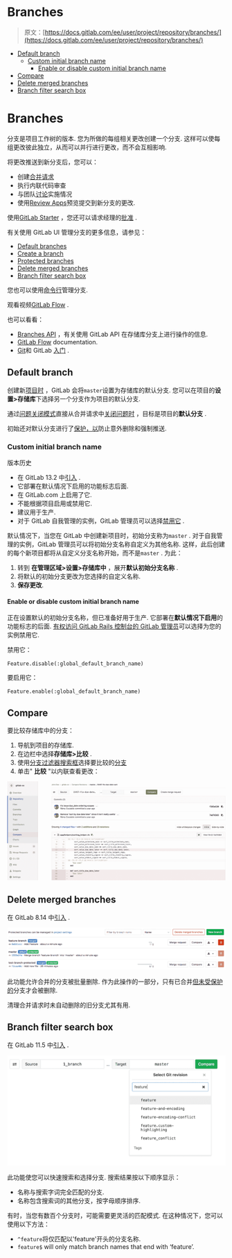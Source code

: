 # Branches

> 原文：[https://docs.gitlab.com/ee/user/project/repository/branches/](https://docs.gitlab.com/ee/user/project/repository/branches/)

*   [Default branch](#default-branch)
    *   [Custom initial branch name](#custom-initial-branch-name-core-only)
        *   [Enable or disable custom initial branch name](#enable-or-disable-custom-initial-branch-name-core-only)
*   [Compare](#compare)
*   [Delete merged branches](#delete-merged-branches)
*   [Branch filter search box](#branch-filter-search-box)

# Branches[](#branches "Permalink")

分支是项目工作树的版本. 您为所做的每组相关更改创建一个分支. 这样可以使每组更改彼此独立，从而可以并行进行更改，而不会互相影响.

将更改推送到新分支后，您可以：

*   创建[合并请求](../../merge_requests/index.html)
*   执行内联代码审查
*   与团队[讨论](../../../discussions/index.html)实施情况
*   使用[Review Apps](../../../../ci/review_apps/index.html)预览提交到新分支的更改.

使用[GitLab Starter](https://about.gitlab.com/pricing/) ，您还可以请求经理的[批准](../../merge_requests/merge_request_approvals.html) .

有关使用 GitLab UI 管理分支的更多信息，请参见：

*   [Default branches](#default-branch)
*   [Create a branch](../web_editor.html#create-a-new-branch)
*   [Protected branches](../../protected_branches.html#protected-branches)
*   [Delete merged branches](#delete-merged-branches)
*   [Branch filter search box](#branch-filter-search-box)

您也可以使用[命令行](../../../../gitlab-basics/start-using-git.html#create-a-branch)管理分支.

观看视频[GitLab Flow](https://www.youtube.com/watch?v=InKNIvky2KE) .

也可以看看：

*   [Branches API](../../../../api/branches.html) ，有关使用 GitLab API 在存储库分支上进行操作的信息.
*   [GitLab Flow](../../../../university/training/gitlab_flow.html) documentation.
*   [Git](../../../../topics/git/index.html)和 GitLab [入门](../../../../topics/git/index.html) .

## Default branch[](#default-branch "Permalink")

创建新[项目时](../../index.html) ，GitLab 会将`master`设置为存储库的默认分支. 您可以在项目的**设置>存储库**下选择另一个分支作为项目的默认分支.

通过[问题关闭模式](../../issues/managing_issues.html#closing-issues-automatically)直接从合并请求中[关闭问题时](../../issues/managing_issues.html#closing-issues-automatically) ，目标是项目的**默认分支** .

初始还对默认分支进行了[保护，以](../../protected_branches.html#protected-branches)防止意外删除和强制推送.

### Custom initial branch name[](#custom-initial-branch-name-core-only "Permalink")

版本历史

*   在 GitLab 13.2 中[引入](https://gitlab.com/gitlab-org/gitlab/-/issues/221013) .
*   它部署在默认情况下启用的功能标志后面.
*   在 GitLab.com 上启用了它.
*   不能根据项目启用或禁用它.
*   建议用于生产.
*   对于 GitLab 自我管理的实例，GitLab 管理员可以选择[禁用它](#enable-or-disable-custom-initial-branch-name-core-only) .

默认情况下，当您在 GitLab 中创建新项目时，初始分支称为`master` . 对于自我管理的实例，GitLab 管理员可以将初始分支名称自定义为其他名称. 这样，此后创建的每个新项目都将从自定义分支名称开始，而不是`master` . 为此：

1.  转到 **在管理区域>设置>存储库中** ，展开**默认初始分支名称** .
2.  将默认的初始分支更改为您选择的自定义名称.
3.  **保存更改**.

#### Enable or disable custom initial branch name[](#enable-or-disable-custom-initial-branch-name-core-only "Permalink")

正在设置默认的初始分支名称，但已准备好用于生产. 它部署在**默认情况下启用**的功能标志的后面. [有权访问 GitLab Rails 控制台的 GitLab 管理员](../../../../administration/feature_flags.html)可以选择为您的实例禁用它.

禁用它：

```
Feature.disable(:global_default_branch_name) 
```

要启用它：

```
Feature.enable(:global_default_branch_name) 
```

## Compare[](#compare "Permalink")

要比较存储库中的分支：

1.  导航到项目的存储库.
2.  在边栏中选择**存储库>比较** .
3.  使用[分支过滤器搜索框](#branch-filter-search-box)选择要比较的[分支](#branch-filter-search-box)
4.  单击" **比较** "以内联查看更改：

[![compare branches](img/b4e4d114d9b2244a7848961617e05a95.png)](img/compare_branches.png)

## Delete merged branches[](#delete-merged-branches "Permalink")

在 GitLab 8.14 中[引入](https://gitlab.com/gitlab-org/gitlab-foss/-/merge_requests/6449) .

[![Delete merged branches](img/6de450be845a1f48a3feae9ce8e7be6e.png)](img/delete_merged_branches.png)

此功能允许合并的分支被批量删除. 作为此操作的一部分，只有已合并[但未受保护的](../../protected_branches.html)分支才会被删除.

清理合并请求时未自动删除的旧分支尤其有用.

## Branch filter search box[](#branch-filter-search-box "Permalink")

在 GitLab 11.5 中[引入](https://gitlab.com/gitlab-org/gitlab-foss/-/merge_requests/22166) .

[![Branch filter search box](img/f380fbb3646558d8becf561df5894c38.png)](img/branch_filter_search_box.png)

此功能使您可以快速搜索和选择分支. 搜索结果按以下顺序显示：

*   名称与搜索字词完全匹配的分支.
*   名称包含搜索词的其他分支，按字母顺序排序.

有时，当您有数百个分支时，可能需要更灵活的匹配模式. 在这种情况下，您可以使用以下方法：

*   `^feature`将仅匹配以'feature'开头的分支名称.
*   `feature$` will only match branch names that end with ‘feature’.